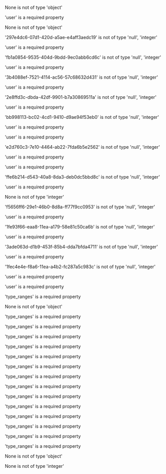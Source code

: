 None is not of type 'object'

'user' is a required property

None is not of type 'object'

'297e4dc6-07d1-420d-a5ae-e4aff3aedc19' is not of type 'null', 'integer'

'user' is a required property

'fb1a0854-9535-404d-9bdd-9ec0abb6cd6c' is not of type 'null', 'integer'

'user' is a required property

'3b4088ef-7521-4114-ac56-57c68632d431' is not of type 'null', 'integer'

'user' is a required property

'2e8ffd3c-dbda-42df-9901-b7a30869511a' is not of type 'null', 'integer'

'user' is a required property

'bb998113-bc02-4cd1-9410-d9ae94f53eb0' is not of type 'null', 'integer'

'user' is a required property

'user' is a required property

'e2d760c3-7e10-4464-ab22-7fda6b5e2562' is not of type 'null', 'integer'

'user' is a required property

'user' is a required property

'ffe6b214-d543-40a8-8da3-deb0dc5bbd8c' is not of type 'null', 'integer'

'user' is a required property

None is not of type 'integer'

'f5656ff6-29e1-46b0-8d8a-ff77f9cc0953' is not of type 'null', 'integer'

'user' is a required property

'1fe93f66-eaa8-11ea-a179-58e81c50ca6b' is not of type 'null', 'integer'

'user' is a required property

'3ade063d-d1b9-453f-85b4-dda7bfda4711' is not of type 'null', 'integer'

'user' is a required property

'1fec4e4e-f8a6-11ea-a4b2-fc287a5c983c' is not of type 'null', 'integer'

'user' is a required property

'user' is a required property

'type_ranges' is a required property

None is not of type 'object'

'type_ranges' is a required property

'type_ranges' is a required property

'type_ranges' is a required property

'type_ranges' is a required property

'type_ranges' is a required property

'type_ranges' is a required property

'type_ranges' is a required property

'type_ranges' is a required property

'type_ranges' is a required property

'type_ranges' is a required property

'type_ranges' is a required property

'type_ranges' is a required property

'type_ranges' is a required property

'type_ranges' is a required property

None is not of type 'object'

None is not of type 'integer'

